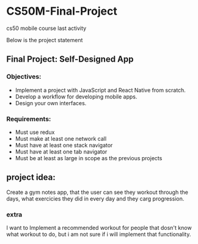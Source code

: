 # CS50M-Final-Project
cs50 mobile course last activity

Below is the project statement
 
## Final Project: Self-Designed App
### Objectives: 
- Implement a project with JavaScript and React Native from scratch.
- Develop a workflow for developing mobile apps.
- Design your own interfaces.
### Requirements: 
- Must use redux
- Must make at least one network call
- Must have at least one stack navigator
- Must have at least one tab navigator
- Must be at least as large in scope as the previous projects

## project idea:
Create a gym notes app, that the user can see they workout through the days, what exercicies they did in every day and they carg progression.

### extra 
I want to Implement a recommended workout for people that dosn't know what workout to do, but i am not sure if i will implement that functionality.

